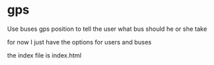 # gps
Use buses gps position to tell the user what bus should he or she take

for now I just have the options for users and buses

the index file is index.html

